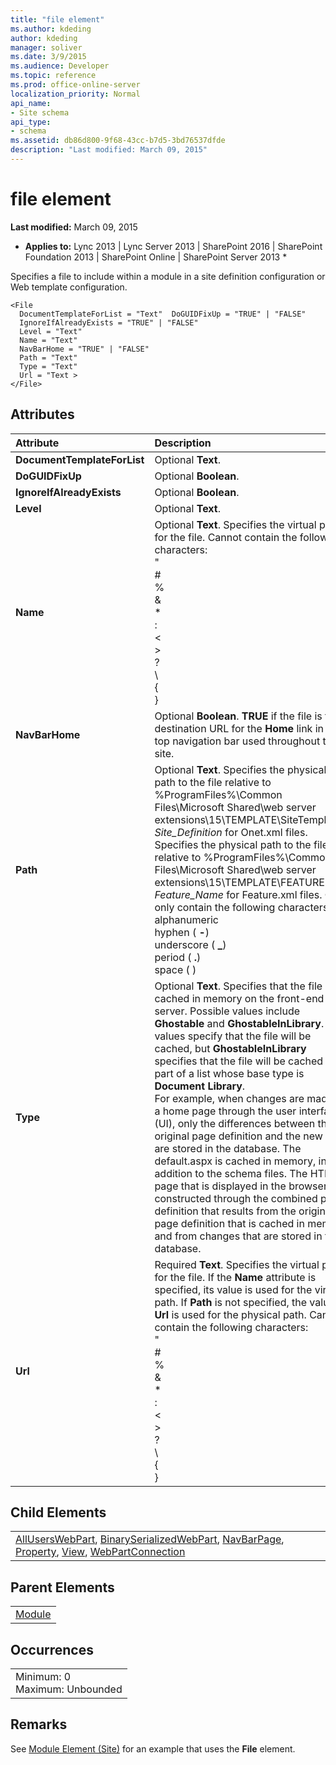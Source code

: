 ```yaml
---
title: "file element"
ms.author: kdeding
author: kdeding
manager: soliver
ms.date: 3/9/2015
ms.audience: Developer
ms.topic: reference
ms.prod: office-online-server
localization_priority: Normal
api_name:
- Site schema
api_type:
- schema
ms.assetid: db86d800-9f68-43cc-b7d5-3bd76537dfde
description: "Last modified: March 09, 2015"
---
```


# file element

 **Last modified:** March 09, 2015 
  
 * **Applies to:** Lync 2013 | Lync Server 2013 | SharePoint 2016 | SharePoint Foundation 2013 | SharePoint Online | SharePoint Server 2013 * 
  
Specifies a file to include within a module in a site definition configuration or Web template configuration. 
  
```
<File
  DocumentTemplateForList = "Text"  DoGUIDFixUp = "TRUE" | "FALSE"
  IgnoreIfAlreadyExists = "TRUE" | "FALSE"
  Level = "Text"
  Name = "Text"
  NavBarHome = "TRUE" | "FALSE"
  Path = "Text"
  Type = "Text"
  Url = "Text >
</File>
```

## Attributes

|**Attribute**|**Description**|
|:-----|:-----|
|**DocumentTemplateForList** <br/> |Optional **Text**.  <br/> |
|**DoGUIDFixUp** <br/> |Optional **Boolean**.  <br/> |
|**IgnoreIfAlreadyExists** <br/> |Optional **Boolean**.  <br/> |
|**Level** <br/> |Optional **Text**.  <br/> |
|**Name** <br/> | Optional **Text**. Specifies the virtual path for the file. Cannot contain the following characters:  <br/>  \"  <br/>  #  <br/>  %  <br/>  &amp;  <br/>  \*  <br/>  :  <br/>  \<  <br/>  \>  <br/>  ?  <br/>  \\  <br/>  {  <br/>  }  <br/>  |  <br/>  ~  <br/>  \x7f  <br/> |
|**NavBarHome** <br/> |Optional **Boolean**. **TRUE** if the file is the destination URL for the **Home** link in the top navigation bar used throughout the site.  <br/> |
|**Path** <br/> | Optional **Text**. Specifies the physical path to the file relative to %ProgramFiles%\Common Files\Microsoft Shared\web server extensions\15\TEMPLATE\SiteTemplates\ _Site_Definition_ for Onet.xml files. Specifies the physical path to the file relative to %ProgramFiles%\Common Files\Microsoft Shared\web server extensions\15\TEMPLATE\FEATURES\  _Feature_Name_ for Feature.xml files. Can only contain the following characters:  <br/>  alphanumeric  <br/>  hyphen ( **-**)  <br/>  underscore ( **_**)  <br/>  period ( **.**)  <br/>  space ( )  <br/> |
|**Type** <br/> |Optional **Text**. Specifies that the file be cached in memory on the front-end server. Possible values include **Ghostable** and **GhostableInLibrary**. Both values specify that the file will be cached, but **GhostableInLibrary** specifies that the file will be cached as part of a list whose base type is **Document** **Library**.  <br/> For example, when changes are made to a home page through the user interface (UI), only the differences between the original page definition and the new page are stored in the database. The default.aspx is cached in memory, in addition to the schema files. The HTML page that is displayed in the browser is constructed through the combined page definition that results from the original page definition that is cached in memory and from changes that are stored in the database.  <br/> |
|**Url** <br/> | Required **Text**. Specifies the virtual path for the file. If the **Name** attribute is specified, its value is used for the virtual path. If **Path** is not specified, the value of **Url** is used for the physical path. Cannot contain the following characters:  <br/>  \"  <br/>  #  <br/>  %  <br/>  &amp;  <br/>  \*  <br/>  :  <br/>  \<  <br/>  \>  <br/>  ?  <br/>  \\  <br/>  {  <br/>  }  <br/>  |  <br/>  ~  <br/>  \x7f  <br/> |
   
## Child Elements

||
|:-----|
|[AllUsersWebPart](alluserswebpart-element-site.md), [BinarySerializedWebPart](binaryserializedwebpart-element-site.md), [NavBarPage](navbarpage-element-sitemodule.md), [Property](property-element-sitemodule.md), [View](view-element-site.md), [WebPartConnection](webpartconnection-element-site.md)|
   
## Parent Elements

||
|:-----|
|[Module](module-element-site.md)|
   
## Occurrences

||
|:-----|
|Minimum: 0  <br/> Maximum: Unbounded  <br/> |
   
## Remarks

See [Module Element (Site)](module-element-site.md) for an example that uses the **File** element. 
  

